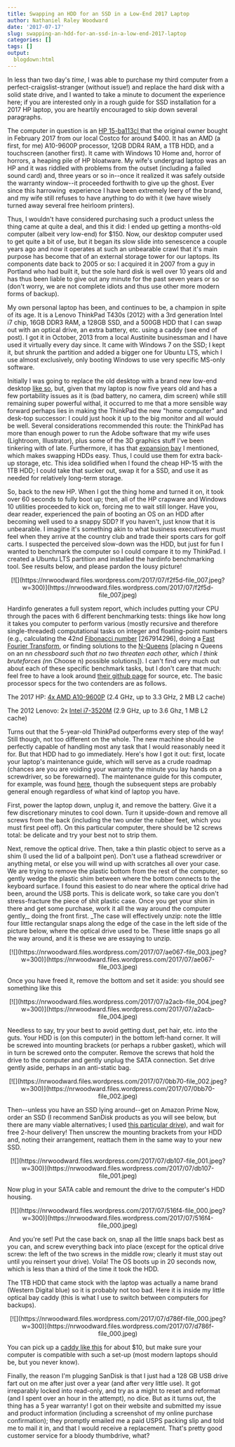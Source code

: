 ```yaml
---
title: Swapping an HDD for an SSD in a Low-End 2017 Laptop
author: Nathaniel Raley Woodward
date: '2017-07-17'
slug: swapping-an-hdd-for-an-ssd-in-a-low-end-2017-laptop
categories: []
tags: []
output:
  blogdown:html
---
```

In less than two day's <i>time</i>, I was able to purchase my third computer from a perfect-craigslist-stranger (without issue!) and replace the hard disk with a solid state drive, and I wanted to take a minute to document the experience here; if you are interested only in a rough guide for SSD installation for a 2017 HP laptop, you are heartily encouraged to skip down several paragraphs.  
  
The computer in question is an [HP 15-ba113cl ](https://support.hp.com/si-en/document/c05300932)that the original owner bought in February 2017 from our local Costco for around $400. It has an AMD (a first, for me) A10-9600P processor, 12GB DDR4 RAM, a 1TB HDD, and a touchscreen (another first). It came with Windows 10 Home and, horror of horrors, a heaping pile of HP bloatware. My wife's undergrad laptop was an HP and it was riddled with problems from the outset (including a failed sound card) and, three years or so in--once it realized it was safely outside the warranty window--it proceeded forthwith to give up the ghost. Ever since this harrowing  experience I have been extremely leery of the brand, and my wife still refuses to have anything to do with it (we have wisely turned away several free heirloom printers).  


  


Thus, I wouldn't have considered purchasing such a product unless the thing came at quite a deal, and this it did: I ended up getting a months-old computer (albeit very low-end) for $150. Now, our desktop computer used to get quite a bit of use, but it began its slow slide into senescence a couple years ago and now it operates at such an unbearable crawl that it's main purpose has become that of an external storage tower for our laptops. Its components date back to 2005 or so: I acquired it in 2007 from a guy in Portland who had built it, but the sole hard disk is well over 10 years old and has thus been liable to give out any minute for the past seven years or so (don't worry, we are not complete idiots and thus use other more modern forms of backup).

  


My own personal laptop has been, and continues to be, a champion in spite of its age. It is a Lenovo ThinkPad T430s (2012) with a 3rd generation Intel i7 chip, 16GB DDR3 RAM, a 128GB SSD, and a 500GB HDD that I can swap out with an optical drive, an extra battery, etc. using a caddy (see end of post). I got it in October, 2013 from a local Austinite businessman and I have used it virtually every day since. It came with Windows 7 on the SSD; I kept it, but shrunk the partition and added a bigger one for Ubuntu LTS, which I use almost exclusively, only booting Windows to use very specific MS-only software. 

  


Initially I was going to replace the old desktop with a brand new low-end desktop [like so](https://www.amazon.com/dp/B071DM6TWM/), but, given that my laptop is now five years old and has a few portability issues as it is (bad battery, no camera, dim screen) while still remaining super powerful withal, it occurred to me that a more sensible way forward perhaps lies in making the ThinkPad the new "home computer" and desk-top successor: I could just hook it up to the big monitor and all would be well. Several considerations recommended this route: the ThinkPad has more than enough power to run the Adobe software that my wife uses (Lightroom, Illustrator), plus some of the 3D graphics stuff I've been tinkering with of late. Furthermore, it has that [expansion bay](https://en.wikipedia.org/wiki/Thinkpad_UltraBay) I mentioned, which makes swapping HDDs easy. Thus, I could use them for extra back-up storage, etc. This idea solidified when I found the cheap HP-15 with the 1TB HDD; I could take that sucker out, swap it for a SSD, and use it as needed for relatively long-term storage. 

  


So, back to the new HP. When I got the thing home and turned it on, it took over 60 seconds to fully boot up; then, all of the HP crapware and Windows 10 utilities proceeded to kick on, forcing me to wait still longer. Have you, dear reader, experienced the pain of booting an OS on an HDD after becoming well used to a snappy SDD? If you haven't, just know that it is unbearable. I imagine it's something akin to what business executives must feel when they arrive at the country club and trade their sports cars for golf carts. I suspected the perceived slow-down was the HDD, but just for fun I wanted to benchmark the computer so I could compare it to my ThinkPad. I created a Ubuntu LTS partition and installed the hardinfo benchmarking tool. See results below, and please pardon the lousy picture!

  

<center>
[![](https://nrwoodward.files.wordpress.com/2017/07/f2f5d-file_007.jpeg?w=300)](https://nrwoodward.files.wordpress.com/2017/07/f2f5d-file_007.jpeg)
</center>
  


Hardinfo generates a full system report, which includes putting your CPU through the paces with 6 different benchmarking tests: things like how long it takes you computer to perform various (mostly recursive and therefore single-threaded) computational tasks on integer and floating-point numbers (e.g., calculating the 42nd [Fibonacci number](https://en.wikipedia.org/wiki/Fibonacci_number) [267914296], doing a [Fast Fourier Transform](https://en.wikipedia.org/wiki/Fast_Fourier_transform#Algorithms), or finding solutions to the [N-Queens](http://groups.csail.mit.edu/cag/raw/benchmark/suites/nqueens/README.html) [placing n Queens on an n*n chessboard such that no two threaten each other, which I think bruteforces (n*n Choose n) possible solutions]). I can't find very much out about each of these specific benchmark tasks, but I don't care that much: feel free to have a look around [their github page](https://github.com/lpereira/hardinfo/) for source, etc. The basic processor specs for the two contenders are as follows.

  


The 2017 HP: [4x AMD A10-9600P](http://cpuboss.com/cpu/AMD-A10-7th-Gen-A10-9600P) (2.4 GHz, up to 3.3 GHz, 2 MB L2 cache)

The 2012 Lenovo: 2x [Intel i7-3520M](http://cpuboss.com/cpu/Intel-Core-i7-3520M?q=Intel%20Core%20i7%203520M&ts=1500312575919) (2.9 GHz, up to 3.6 Ghz, 1 MB L2 cache)  


  


Turns out that the 5-year-old ThinkPad outperforms every step of the way! Still though, not too different on the whole. The new machine should be perfectly capable of handling most any task that I would reasonably need it for. But that HDD had to go immediately. Here's how I got it out: first, locate your laptop's maintenance guide, which will serve as a crude roadmap (chances are you are voiding your warranty the minute you lay hands on a screwdriver, so be forewarned). The maintenance guide for this computer, for example, was found [here](http://h10032.www1.hp.com/ctg/Manual/c05227786), though the subsequent steps are probably general enough regardless of what kind of laptop you have.   
  
First, power the laptop down, unplug it, and remove the battery. Give it a few discretionary minutes to cool down. Turn it upside-down and remove all screws from the back (including the two under the rubber feet, which you must first peel off). On this particular computer, there should be 12 screws total: be delicate and try your best not to strip them.  
  
Next, remove the optical drive. Then, take a thin plastic object to serve as a shim (I used the lid of a ballpoint pen). Don't use a flathead screwdriver or anything metal, or else you will wind up with scratches all over your case. We are trying to remove the plastic bottom from the rest of the computer, so gently wedge the plastic shim between where the bottom connects to the keyboard surface. I found this easiest to do near where the optical drive had been, around the USB ports. This is delicate work, so take care you don't stress-fracture the piece of shit plastic case. Once you get your shim in there and get some purchase, work it all the way around the computer gently,_ doing the front first. _The case will effectively unzip: note the little four little rectangular snaps along the edge of the case in the left side of the picture below, where the optical drive used to be. These little snaps go all the way around, and it is these we are essaying to unzip.  


  

<center>
[![](https://nrwoodward.files.wordpress.com/2017/07/ae067-file_003.jpeg?w=300)](https://nrwoodward.files.wordpress.com/2017/07/ae067-file_003.jpeg)
</center>
  
Once you have freed it, remove the bottom and set it aside: you should see something like this  
  

<center>
[![](https://nrwoodward.files.wordpress.com/2017/07/a2acb-file_004.jpeg?w=300)](https://nrwoodward.files.wordpress.com/2017/07/a2acb-file_004.jpeg)
</center>
  
Needless to say, try your best to avoid getting dust, pet hair, etc. into the guts. Your HDD is (on this computer) in the bottom left-hand corner. It will be screwed into mounting brackets (or perhaps a rubber gasket), which will in turn be screwed onto the computer. Remove the screws that hold the drive to the computer and gently unplug the SATA connection. Set drive gently aside, perhaps in an anti-static bag.  
  

<center>
[![](https://nrwoodward.files.wordpress.com/2017/07/0bb70-file_002.jpeg?w=300)](https://nrwoodward.files.wordpress.com/2017/07/0bb70-file_002.jpeg)
</center>
  
Then--unless you have an SSD lying around--get on Amazon Prime Now, order an SSD (I recommend SanDisk products as you will see below, but there are many viable alternatives; I used [this particular drive](https://www.amazon.com/dp/B01F9G414U/ref=twister_B01FVDTA0G?_encoding=UTF8&psc=1)), and wait for free 2-hour delivery! Then unscrew the mounting brackets from your HDD and, noting their arrangement, reattach them in the same way to your new SSD.  
  

<center>
[![](https://nrwoodward.files.wordpress.com/2017/07/db107-file_001.jpeg?w=300)](https://nrwoodward.files.wordpress.com/2017/07/db107-file_001.jpeg)
</center>
  
Now plug in your SATA cable and remount the drive to the computer's HDD housing.  
  

<center>
[![](https://nrwoodward.files.wordpress.com/2017/07/516f4-file_000.jpeg?w=300)](https://nrwoodward.files.wordpress.com/2017/07/516f4-file_000.jpeg)
</center>
  


 And you're set! Put the case back on, snap all the little snaps back best as you can, and screw everything back into place (except for the optical drive screw: the left of the two screws in the middle row; clearly it must stay out until you reinsert your drive). Voila! The OS boots up in 20 seconds now, which is less than a third of the time it took the HDD.  
  
The 1TB HDD that came stock with the laptop was actually a name brand (Western Digital blue) so it is probably not too bad. Here it is inside my little optical bay caddy (this is what I use to switch between computers for backups).  
  

<center>
[![](https://nrwoodward.files.wordpress.com/2017/07/d786f-file_000.jpeg?w=300)](https://nrwoodward.files.wordpress.com/2017/07/d786f-file_000.jpeg)
</center>
  


You can pick up a [caddy like this](https://www.amazon.com/Adapter-Optical-MacBook-SuperDrive-Replacement/dp/B01I15ZVKY/) for about $10, but make sure your computer is compatible with such a set-up (most modern laptops should be, but you never know).  
  
Finally, the reason I'm plugging SanDisk is that I just had a 128 GB USB drive fart out on me after just over a year (and after very little use). It got irreparably locked into read-only, and try as a might to reset and reformat (and I spent over an hour in the attempt), no dice. But as it turns out, the thing has a 5 year warranty! I got on their website and submitted my issue and product information (including a screenshot of my online purchase confirmation); they promptly emailed me a paid USPS packing slip and told me to mail it in, and that I would receive a replacement. That's pretty good customer service for a bloody thumbdrive, what?  
